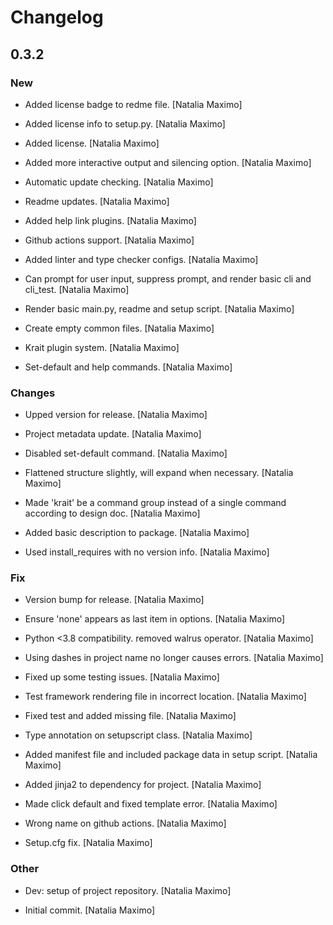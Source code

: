 # Changelog


## 0.3.2

### New

* Added license badge to redme file. [Natalia Maximo]

* Added license info to setup.py. [Natalia Maximo]

* Added license. [Natalia Maximo]

* Added more interactive output and silencing option. [Natalia Maximo]

* Automatic update checking. [Natalia Maximo]

* Readme updates. [Natalia Maximo]

* Added help link plugins. [Natalia Maximo]

* Github actions support. [Natalia Maximo]

* Added linter and type checker configs. [Natalia Maximo]

* Can prompt for user input, suppress prompt, and render basic cli and cli_test. [Natalia Maximo]

* Render basic main.py, readme and setup script. [Natalia Maximo]

* Create empty common files. [Natalia Maximo]

* Krait plugin system. [Natalia Maximo]

* Set-default and help commands. [Natalia Maximo]

### Changes

* Upped version for release. [Natalia Maximo]

* Project metadata update. [Natalia Maximo]

* Disabled set-default command. [Natalia Maximo]

* Flattened structure slightly, will expand when necessary. [Natalia Maximo]

* Made 'krait' be a command group instead of a single command according to design doc. [Natalia Maximo]

* Added basic description to package. [Natalia Maximo]

* Used install_requires with no version info. [Natalia Maximo]

### Fix

* Version bump for release. [Natalia Maximo]

* Ensure 'none' appears as last item in options. [Natalia Maximo]

* Python <3.8 compatibility. removed walrus operator. [Natalia Maximo]

* Using dashes in project name no longer causes errors. [Natalia Maximo]

* Fixed up some testing issues. [Natalia Maximo]

* Test framework rendering file in incorrect location. [Natalia Maximo]

* Fixed test and added missing file. [Natalia Maximo]

* Type annotation on setupscript class. [Natalia Maximo]

* Added manifest file and included package data in setup script. [Natalia Maximo]

* Added jinja2 to dependency for project. [Natalia Maximo]

* Made click default and fixed template error. [Natalia Maximo]

* Wrong name on github actions. [Natalia Maximo]

* Setup.cfg fix. [Natalia Maximo]

### Other

* Dev: setup of project repository. [Natalia Maximo]

* Initial commit. [Natalia Maximo]
